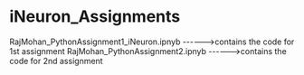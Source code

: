 # iNeuron_Assignments

RajMohan_PythonAssignment1_iNeuron.ipnyb ------>contains the code for 1st assignment
RajMohan_PythonAssignment2.ipnyb  ------>contains the code for 2nd assignment
